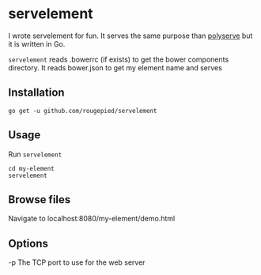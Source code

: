 # servelement

I wrote servelement for fun. It serves the same purpose than [polyserve](https://github.com/PolymerLabs/polyserve) but it is written in Go.


`servelement` reads .bowerrc (if exists) to get the bower components directory. It reads bower.json to get my element name and serves 


## Installation

    go get -u github.com/rougepied/servelement

## Usage

Run `servelement`

```
cd my-element
servelement
```

## Browse files

Navigate to localhost:8080/my-element/demo.html

## Options

-p The TCP port to use for the web server